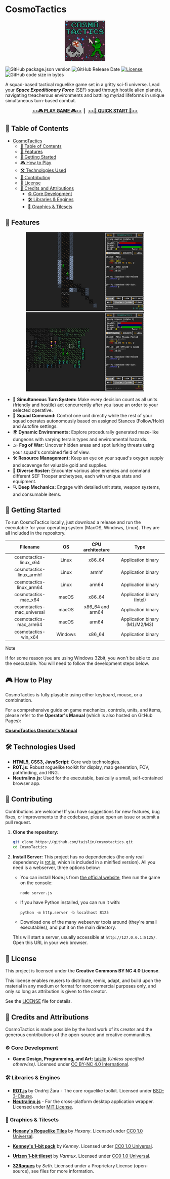 # CosmoTactics

<p align="center">
<img src="https://github.com/taislin/cosmotactics/raw/master/app/icons/icon.png" alt="logo" height="128"/>
</p>

![GitHub package.json version](https://img.shields.io/github/package-json/v/taislin/cosmotactics)
![GitHub Release Date](https://img.shields.io/github/release-date/taislin/cosmotactics)
<a href="https://creativecommons.org/licenses/by-nc/4.0/"><img src="https://img.shields.io/badge/License-CC%20BY%20NC-blue" alt="License"></a>
![GitHub code size in bytes](https://img.shields.io/github/languages/code-size/taislin/cosmotactics)

A squad-based tactical roguelike game set in a gritty sci-fi universe. Lead your **_Space Expeditionary Force_** (SEF) squad through hostile alien planets, navigating treacherous environments and battling myriad lifeforms in unique simultaneous turn-based combat.

<p align="center">
<a href="https://taislin.github.io/cosmotactics/app/">>><b>🎮 PLAY GAME 🎮</b><<</a>&nbsp;┃&nbsp;
<a href="https://taislin.github.io/cosmotactics/docs/quick-start.html">>><b>📖 QUICK START 📖</b><<</a>
</p>

## 📖 Table of Contents

-   [CosmoTactics](#cosmotactics)
    -   [📖 Table of Contents](#-table-of-contents)
    -   [📜 Features](#-features)
    -   [🚀 Getting Started](#-getting-started)
    -   [🎮 How to Play](#-how-to-play)
    -   [🛠 Technologies Used](#-technologies-used)
    -   [🤝 Contributing](#-contributing)
    -   [📄 License](#-license)
    -   [🙏 Credits and Attributions](#-credits-and-attributions)
        -   [⚙️ Core Development](#️-core-development)
        -   [🛠 Libraries \& Engines](#-libraries--engines)
        -   [🎨 Graphics \& Tilesets](#-graphics--tilesets)

## 📜 Features

<p align="center">
<img src="https://github.com/taislin/cosmotactics/raw/master/docs/screen.png" alt="gameplay screenshot" height="250"/><img src="https://github.com/taislin/cosmotactics/raw/master/docs/screen2.png" alt="gameplay screenshot" height="250"/>
</p>

-   🚀 **Simultaneous Turn System:** Make every decision count as all units (friendly and hostile) act concurrently after you issue an order to your selected operative.
-   👥 **Squad Command:** Control one unit directly while the rest of your squad operates autonomously based on assigned Stances (Follow/Hold) and Autofire settings.
-   🌍 **Dynamic Environments:** Explore procedurally generated maze-like dungeons with varying terrain types and environmental hazards.
-   🌫️ **Fog of War:** Uncover hidden areas and spot lurking threats using your squad's combined field of view.
-   🛠️ **Resource Management:** Keep an eye on your squad's oxygen supply and scavenge for valuable gold and supplies.
-   👾 **Diverse Roster:** Encounter various alien enemies and command different SEF Trooper archetypes, each with unique stats and equipment.
-   🔍 **Deep Mechanics:** Engage with detailed unit stats, weapon systems, and consumable items.

## 🚀 Getting Started

To run CosmoTactics locally, just download a release and run the executable for your operating system (MacOS, Windows, Linux). They are all included in the repository.

|          Filename          |   OS    | CPU architecture |             Type              |
| :------------------------: | :-----: | :--------------: | :---------------------------: |
|   cosmotactics-linux_x64   |  Linux  |      x86_64      |      Application binary       |
|  cosmotactics-linux_armhf  |  Linux  |      armhf       |      Application binary       |
|  cosmotactics-linux_arm64  |  Linux  |      arm64       |      Application binary       |
|    cosmotactics-mac_x64    |  macOS  |      x86_64      |  Application binary (Intel)   |
| cosmotactics-mac_universal |  macOS  | x86_64 and arm64 |      Application binary       |
|   cosmotactics-mac_arm64   |  macOS  |      arm64       | Application binary (M1/M2/M3) |
|    cosmotactics-win_x64    | Windows |      x86_64      |      Application binary       |

> [!NOTE]
> If for some reason you are using Windows 32bit, you won't be able to use the executable. You will need to follow the development steps below.

## 🎮 How to Play

CosmoTactics is fully playable using either keyboard, mouse, or a combination.

For a comprehensive guide on game mechanics, controls, units, and items, please refer to the **Operator's Manual** (which is also hosted on GitHub Pages):

[**CosmoTactics Operator's Manual**](https://taislin.github.io/cosmotactics/docs/)

## 🛠 Technologies Used

-   **HTML5, CSS3, JavaScript:** Core web technologies.
-   **ROT.js:** Robust roguelike toolkit for display, map generation, FOV, pathfinding, and RNG.
-   **Neutralino.js:** Used for the executable, basically a small, self-contained browser app.

## 🤝 Contributing

Contributions are welcome! If you have suggestions for new features, bug fixes, or improvements to the codebase, please open an issue or submit a pull request.

1.  **Clone the repository:**

    ```bash
    git clone https://github.com/taislin/cosmotactics.git
    cd CosmoTactics
    ```

2.  **Install Server:**
    This project has no dependencies (the only real dependency is [rot.js](https://ondras.github.io/rot.js/hp/), which is included in a minified version). All you need is a webserver, three options below:

    -   You can install Node.js from [the official website](https://nodejs.org/en/download), then run the game on the console:

        `node server.js`

    -   If you have Python installed, you can run it with:

        `python -m http.server -b localhost 8125`

    -   Download one of the many webserver tools around (they're small executables), and put it on the main directory.

    This will start a server, usually accessible at `http://127.0.0.1:8125/`. Open this URL in your web browser.

## 📄 License

This project is licensed under the **Creative Commons BY NC 4.0 License**.

This license enables reusers to distribute, remix, adapt, and build upon the material in any medium or format for noncommercial purposes only, and only so long as attribution is given to the creator.

See the [LICENSE](LICENSE) file for details.

## 🙏 Credits and Attributions

CosmoTactics is made possible by the hard work of its creator and the generous contributions of the open-source and creative communities.

### ⚙️ Core Development

-   **Game Design, Programming, and Art:** [taislin](https://github.com/taislin) _(Unless specified otherwise)_. Licensed under [CC BY-NC 4.0 International](https://creativecommons.org/licenses/by-nc/4.0/).

### 🛠 Libraries & Engines

-   **[ROT.js](https://ondras.github.io/rot.js/hp/)** by Ondřej Žára - The core roguelike toolkit. Licensed under [BSD-3-Clause](https://opensource.org/license/bsd-3-clause).
-   **[Neutralino.js](https://neutralino.js.org/)** - For the cross-platform desktop application wrapper. Licensed under [MIT License](https://opensource.org/license/mit).

### 🎨 Graphics & Tilesets

-   **[Hexany's Roguelike Tiles](https://hexany-ives.itch.io/hexanys-roguelike-tiles)** by _Hexany_. Licensed under [CC0 1.0 Universal](https://creativecommons.org/publicdomain/zero/1.0/).

-   **[Kenney's 1-bit pack](https://www.kenney.nl/assets/1-bit-pack)** by _Kenney_. Licensed under [CC0 1.0 Universal](https://creativecommons.org/publicdomain/zero/1.0/).

-   **[Urizen 1-bit tileset](https://vurmux.itch.io/urizen-onebit-tileset)** by _Varmux_. Licensed under [CC0 1.0 Universal](https://creativecommons.org/publicdomain/zero/1.0/).

-   **[32Rogues](https://sethbb.itch.io/32rogues)** by _Seth_. Licensed under a Proprietary License (open-source), see files for more information.
